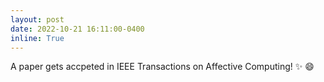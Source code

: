 ```yaml
---
layout: post
date: 2022-10-21 16:11:00-0400
inline: True
---
```


A paper gets accpeted in IEEE Transactions on Affective Computing! :sparkles: :smile:
